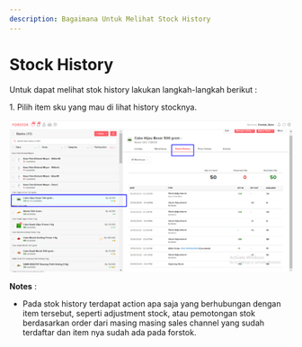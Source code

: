 ```yaml
---
description: Bagaimana Untuk Melihat Stock History
---
```


# Stock History

Untuk dapat melihat stok history lakukan langkah-langkah berikut :&#x20;

1\. Pilih item sku yang mau di lihat history stocknya.

![](<../../.gitbook/assets/image (266).png>)

**Notes** :&#x20;

* Pada stok history terdapat action apa saja yang berhubungan dengan item tersebut, seperti adjustment stock, atau pemotongan stok berdasarkan order dari masing masing sales channel yang sudah terdaftar dan item nya sudah ada pada forstok.
